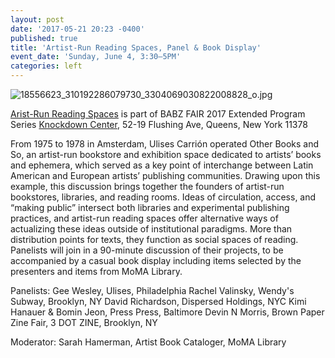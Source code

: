 ```yaml
---
layout: post
date: '2017-05-21 20:23 -0400'
published: true
title: 'Artist-Run Reading Spaces, Panel & Book Display'
event_date: 'Sunday, June 4, 3:30–5PM'
categories: left
---
```

![18556623_310192286079730_3304069030822008828_o.jpg]({{site.baseurl}}/assets/img/18556623_310192286079730_3304069030822008828_o.jpg)

[Arist-Run Reading Spaces](https://www.facebook.com/events/170205546844757/?acontext=%7B%22source%22%3A5%2C%22page_id_source%22%3A1129359703814263%2C%22action_history%22%3A[%7B%22surface%22%3A%22page%22%2C%22mechanism%22%3A%22main_list%22%2C%22extra_data%22%3A%22%7B%5C%22page_id%5C%22%3A1129359703814263%2C%5C%22tour_id%5C%22%3Anull%7D%22%7D]%2C%22has_source%22%3Atrue%7D) is part of BABZ FAIR 2017 Extended Program Series
[Knockdown Center](https://knockdown.center/), 52-19 Flushing Ave, Queens, New York 11378

From 1975 to 1978 in Amsterdam, Ulises Carrión operated Other Books and So, an artist-run bookstore and exhibition space dedicated to artists’ books and ephemera, which served as a key point of interchange between Latin American and European artists’ publishing communities. Drawing upon this example, this discussion brings together the founders of artist-run bookstores, libraries, and reading rooms. Ideas of circulation, access, and “making public” intersect both libraries and experimental publishing practices, and artist-run reading spaces offer alternative ways of actualizing these ideas outside of institutional paradigms. More than distribution points for texts, they function as social spaces of reading. Panelists will join in a 90-minute discussion of their projects, to be accompanied by a casual book display including items selected by the presenters and items from MoMA Library.

Panelists:
Gee Wesley, Ulises, Philadelphia
Rachel Valinsky, Wendy's Subway, Brooklyn, NY
David Richardson, Dispersed Holdings, NYC
Kimi Hanauer & Bomin Jeon, Press Press, Baltimore
Devin N Morris, Brown Paper Zine Fair, 3 DOT ZINE, Brooklyn, NY

Moderator: Sarah Hamerman, Artist Book Cataloger, MoMA Library
